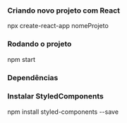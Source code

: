 ### Criando novo projeto com React

npx create-react-app nomeProjeto

### Rodando o projeto 

npm start

### Dependências

### Instalar StyledComponents

npm install styled-components --save